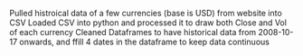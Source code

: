 Pulled histroical data of a few currencies (base is USD) from website into CSV
Loaded CSV into python and processed it to draw both Close and Vol of each currency
Cleaned Dataframes to have historical data from 2008-10-17 onwards, and ffill 4 dates in the dataframe to keep data continuous
